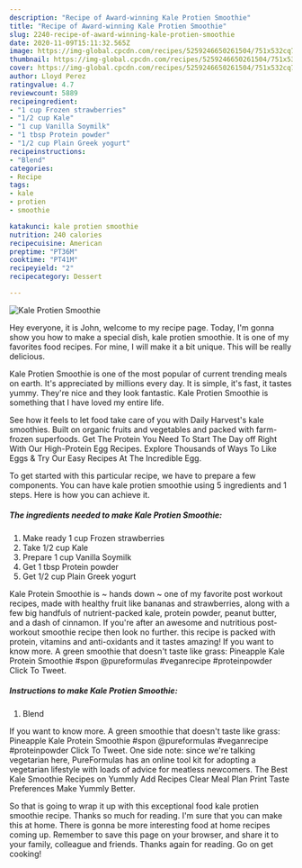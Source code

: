 ```yaml
---
description: "Recipe of Award-winning Kale Protien Smoothie"
title: "Recipe of Award-winning Kale Protien Smoothie"
slug: 2240-recipe-of-award-winning-kale-protien-smoothie
date: 2020-11-09T15:11:32.565Z
image: https://img-global.cpcdn.com/recipes/5259246650261504/751x532cq70/kale-protien-smoothie-recipe-main-photo.jpg
thumbnail: https://img-global.cpcdn.com/recipes/5259246650261504/751x532cq70/kale-protien-smoothie-recipe-main-photo.jpg
cover: https://img-global.cpcdn.com/recipes/5259246650261504/751x532cq70/kale-protien-smoothie-recipe-main-photo.jpg
author: Lloyd Perez
ratingvalue: 4.7
reviewcount: 5889
recipeingredient:
- "1 cup Frozen strawberries"
- "1/2 cup Kale"
- "1 cup Vanilla Soymilk"
- "1 tbsp Protein powder"
- "1/2 cup Plain Greek yogurt"
recipeinstructions:
- "Blend"
categories:
- Recipe
tags:
- kale
- protien
- smoothie

katakunci: kale protien smoothie 
nutrition: 240 calories
recipecuisine: American
preptime: "PT36M"
cooktime: "PT41M"
recipeyield: "2"
recipecategory: Dessert

---
```



![Kale Protien Smoothie](https://img-global.cpcdn.com/recipes/5259246650261504/751x532cq70/kale-protien-smoothie-recipe-main-photo.jpg)

Hey everyone, it is John, welcome to my recipe page. Today, I'm gonna show you how to make a special dish, kale protien smoothie. It is one of my favorites food recipes. For mine, I will make it a bit unique. This will be really delicious.

Kale Protien Smoothie is one of the most popular of current trending meals on earth. It's appreciated by millions every day. It is simple, it's fast, it tastes yummy. They're nice and they look fantastic. Kale Protien Smoothie is something that I have loved my entire life.

See how it feels to let food take care of you with Daily Harvest&#39;s kale smoothies. Built on organic fruits and vegetables and packed with farm-frozen superfoods. Get The Protein You Need To Start The Day off Right With Our High-Protein Egg Recipes. Explore Thousands of Ways To Like Eggs &amp; Try Our Easy Recipes At The Incredible Egg.


To get started with this particular recipe, we have to prepare a few components. You can have kale protien smoothie using 5 ingredients and 1 steps. Here is how you can achieve it.

<!--inarticleads1-->

##### The ingredients needed to make Kale Protien Smoothie:

1. Make ready 1 cup Frozen strawberries
1. Take 1/2 cup Kale
1. Prepare 1 cup Vanilla Soymilk
1. Get 1 tbsp Protein powder
1. Get 1/2 cup Plain Greek yogurt


Kale Protein Smoothie is ~ hands down ~ one of my favorite post workout recipes, made with healthy fruit like bananas and strawberries, along with a few big handfuls of nutrient-packed kale, protein powder, peanut butter, and a dash of cinnamon. If you&#39;re after an awesome and nutritious post-workout smoothie recipe then look no further. this recipe is packed with protein, vitamins and anti-oxidants and it tastes amazing! If you want to know more. A green smoothie that doesn&#39;t taste like grass: Pineapple Kale Protein Smoothie #spon @pureformulas #veganrecipe #proteinpowder Click To Tweet. 

<!--inarticleads2-->

##### Instructions to make Kale Protien Smoothie:

1. Blend


If you want to know more. A green smoothie that doesn&#39;t taste like grass: Pineapple Kale Protein Smoothie #spon @pureformulas #veganrecipe #proteinpowder Click To Tweet. One side note: since we&#39;re talking vegetarian here, PureFormulas has an online tool kit for adopting a vegetarian lifestyle with loads of advice for meatless newcomers. The Best Kale Smoothie Recipes on Yummly Add Recipes Clear Meal Plan Print Taste Preferences Make Yummly Better. 

So that is going to wrap it up with this exceptional food kale protien smoothie recipe. Thanks so much for reading. I'm sure that you can make this at home. There is gonna be more interesting food at home recipes coming up. Remember to save this page on your browser, and share it to your family, colleague and friends. Thanks again for reading. Go on get cooking!
